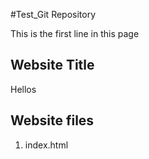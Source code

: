 #Test_Git Repository

This is the first line in this page

## Website Title

Hellos

## Website files
1. index.html